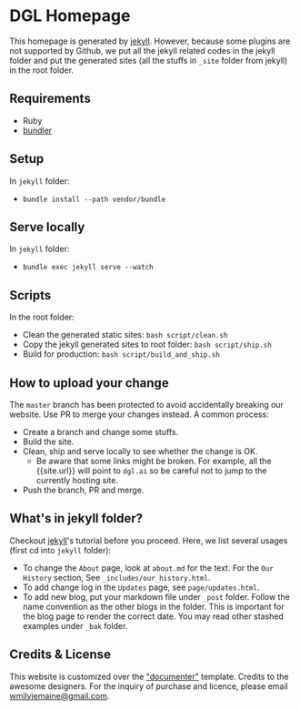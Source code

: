 DGL Homepage
============

This homepage is generated by [jekyll](jekyll). However, because some plugins are not
supported by Github, we put all the jekyll related codes in the jekyll folder and put
the generated sites (all the stuffs in `_site` folder from jekyll) in the root folder.

Requirements
------------
* Ruby
* [bundler](https://bundler.io/)

Setup
-----
In `jekyll` folder:
* `bundle install --path vendor/bundle`

Serve locally
-------------
In `jekyll` folder:
* `bundle exec jekyll serve --watch`

Scripts
-------
In the root folder:
* Clean the generated static sites: `bash script/clean.sh`
* Copy the jekyll generated sites to root folder: `bash script/ship.sh`
* Build for production: `bash script/build_and_ship.sh`

How to upload your change
-------------------------
The `master` branch has been protected to avoid accidentally breaking our website.
Use PR to merge your changes instead. A common process:
* Create a branch and change some stuffs.
* Build the site.
* Clean, ship and serve locally to see whether the change is OK.
  - Be aware that some links might be broken. For example, all the {{site.url}} will point to
    `dgl.ai` so be careful not to jump to the currently hosting site.
* Push the branch, PR and merge.

What's in jekyll folder?
------------------------
Checkout [jekyll](jekyll)'s tutorial before you proceed. Here, we list several usages (first cd into
`jekyll` folder):

* To change the `About` page, look at `about.md` for the text. For the `Our History` section,
  See `_includes/our_history.html`.
* To add change log in the `Updates` page, see `page/updates.html`.
* To add new blog, put your markdown file under `_post` folder. Follow the name convention as
  the other blogs in the folder. This is important for the blog page to render the correct date.
  You may read other stashed examples under `_bak` folder.

Credits & License
-----------------
This website is customized over the ["documenter"](https://themeforest.net/item/documenter-all-in-one-support-knowledgebase-documentation-website-jekyll-template/21417158) template. Credits to the awesome designers.
For the inquiry of purchase and licence, please email wmjlyjemaine@gmail.com.

[jekyll]: https://jekyllrb.com/tutorials/home/
